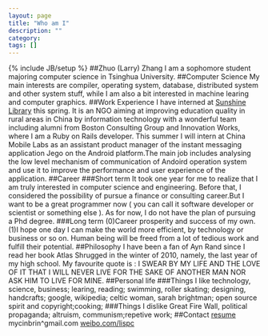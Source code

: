 ```yaml
---
layout: page
title: "Who am I"
description: ""
category: 
tags: []
---
```

{% include JB/setup %}
##Zhuo (Larry) Zhang
I am a sophomore student majoring computer science in Tsinghua University.
##Computer Science
My main interests are compiler, operating system, database, distributed system and other system stuff, while I am also a bit interested in machine learing and computer graphics.
##Work Experience
I have interned at [Sunshine Library](www.sunshine-library.org) this spring. It is an NGO aiming at improving education quality in rural areas in China by information technology with a wonderful team including alumni from Boston Consulting Group and Innovation Works, where I am a Ruby on Rails developer.
This summer I will intern at China Mobile Labs as an assistant product manager of the instant messaging application Jego on the Android platform.The main job includes analysing the low level mechanism of communication of Andoird operation system and use it to improve the performance and user experience of the application.
##Career
###Short term
It took one year for me to realize that I am truly interested in computer science and engineering. Before that, I considered the possibility of pursue a finance or consulting career.But I want to be a great programmer now ( you can call it software developer or scientist or something else ). As for now, I do not have the plan of pursuing a Phd degree.
###Long term
(0)Career prosperity and success of my own.
(1)I hope one day I can make the world more efficient, by technology or business or so on. Human being will be freed from a lot of tedious work and fulfill their potential.
##Philosophy
I have been a fan of Ayn Rand since I read her book Atlas Shrugged in the winter of 2010, namely, the last year of my high school. My favourite quote is : I SWEAR BY MY LIFE AND THE LOVE OF IT THAT I WILL NEVER LIVE FOR THE SAKE OF ANOTHER MAN NOR ASK HIM TO LIVE FOR MINE.
##Personal life
###Things I like
technology, science, business; learing, reading; swimming, roller skating; designing, handcrafts; google, wikipedia; celtic woman, sarah brightman; open source spirit and copyright;cooking;
###Things I dislike
Great Fire Wall, political propaganda; altruism, communism;repetive work;
##Contact
[resume](http://yaoyaobus-yaoyaobus.stor.sinaapp.com/zhuozhang_tsinghua.pdf)
mycinbrin^gmail.com
[weibo.com/lispc](http://weibo.com/lispc)

